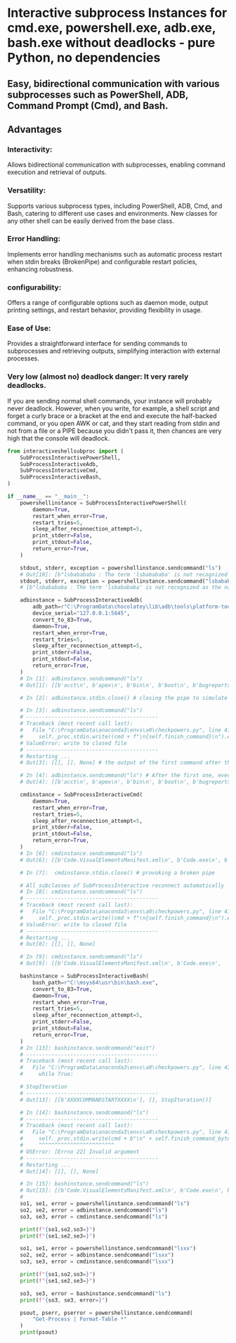 # Interactive subprocess Instances for cmd.exe, powershell.exe, adb.exe, bash.exe without deadlocks - pure Python, no dependencies

## Easy, bidirectional communication with various subprocesses such as PowerShell, ADB, Command Prompt (Cmd), and Bash.

## Advantages

### Interactivity:
Allows bidirectional communication with subprocesses, enabling command execution and retrieval of outputs.

### Versatility:
Supports various subprocess types, including PowerShell, ADB, Cmd, and Bash, catering to different use cases and environments. New classes for any other shell can be easily derived from the base class.

### Error Handling:
Implements error handling mechanisms such as automatic process restart when stdin breaks (BrokenPipe) and configurable restart policies, enhancing robustness.

### configurability:
Offers a range of configurable options such as daemon mode, output printing settings, and restart behavior, providing flexibility in usage.

### Ease of Use:
Provides a straightforward interface for sending commands to subprocesses and retrieving outputs, simplifying interaction with external processes.

### Very low (almost no) deadlock danger: It very rarely deadlocks.
If you are sending normal shell commands, your instance will probably never deadlock. However, when you write, for example, a shell script and forget a curly brace or a bracket at the end and execute the half-backed command, or you open AWK or cat, and they start reading from stdin and not from a file or a PIPE because you didn't pass it, then chances are very high that the console will deadlock.

```py
from interactiveshellsubproc import (
    SubProcessInteractivePowerShell,
    SubProcessInteractiveAdb,
    SubProcessInteractiveCmd,
    SubProcessInteractiveBash,
)

if __name__ == "__main__":
    powershellinstance = SubProcessInteractivePowerShell(
        daemon=True,
        restart_when_error=True,
        restart_tries=5,
        sleep_after_reconnection_attempt=5,
        print_stderr=False,
        print_stdout=False,
        return_error=True,
    )

    stdout, stderr, exception = powershellinstance.sendcommand("ls")
    # Out[10]: [b"lsbabababa : The term 'lsbabababa' is not recognized as the name of a cmdlet, function,....
    stdout, stderr, exception = powershellinstance.sendcommand("lsbabababa")
    # [b"lsbabababa : The term 'lsbabababa' is not recognized as the name of a cmdlet, function, script

    adbinstance = SubProcessInteractiveAdb(
        adb_path=r"C:\ProgramData\chocolatey\lib\adb\tools\platform-tools\adb.exe",
        device_serial="127.0.0.1:5845",
        convert_to_83=True,
        daemon=True,
        restart_when_error=True,
        restart_tries=5,
        sleep_after_reconnection_attempt=5,
        print_stderr=False,
        print_stdout=False,
        return_error=True,
    )
    # In [1]: adbinstance.sendcommand("ls")
    # Out[1]: [[b'acct\n', b'apex\n', b'bin\n', b'boot\n', b'bugreports\n', b...

    # In [2]: adbinstance.stdin.close() # closing the pipe to simulate a problem

    # In [3]: adbinstance.sendcommand("ls")
    # ------------------------------------------
    # Traceback (most recent call last):
    #   File "C:\ProgramData\anaconda3\envs\a0\checkpowers.py", line 411, in sendcommand
    #     self._proc.stdin.write((cmd + f"\n{self.finish_command}\n").encode())
    # ValueError: write to closed file
    # ------------------------------------------
    # Restarting ...
    # Out[3]: [[], [], None] # the output of the first command after the restart is mostly not complete

    # In [4]: adbinstance.sendcommand("ls") # After the first one, everything is like before
    # Out[4]: [[b'acct\n', b'apex\n', b'bin\n', b'boot\n', b'bugreports\n'...

    cmdinstance = SubProcessInteractiveCmd(
        daemon=True,
        restart_when_error=True,
        restart_tries=5,
        sleep_after_reconnection_attempt=5,
        print_stderr=False,
        print_stdout=False,
        return_error=True,
    )
    # In [6]: cmdinstance.sendcommand("ls")
    # Out[6]: [[b'Code.VisualElementsManifest.xml\n', b'Code.exe\n', b'LICENSES.chromium.html\n',

    # In [7]:  cmdinstance.stdin.close() # provoking a broken pipe

    # All subclasses of SubProcessInteractive reconnect automatically
    # In [8]: cmdinstance.sendcommand("ls")
    # ------------------------------------------
    # Traceback (most recent call last):
    #   File "C:\ProgramData\anaconda3\envs\a0\checkpowers.py", line 411, in sendcommand
    #     self._proc.stdin.write((cmd + f"\n{self.finish_command}\n").encode())
    # ValueError: write to closed file
    # ------------------------------------------
    # Restarting ...
    # Out[8]: [[], [], None]

    # In [9]: cmdinstance.sendcommand("ls")
    # Out[9]: [[b'Code.VisualElementsManifest.xml\n', b'Code.exe\n',

    bashinstance = SubProcessInteractiveBash(
        bash_path=r"C:\msys64\usr\bin\bash.exe",
        convert_to_83=True,
        daemon=True,
        restart_when_error=True,
        restart_tries=5,
        sleep_after_reconnection_attempt=5,
        print_stderr=False,
        print_stdout=False,
        return_error=True,
    )
    # In [13]: bashinstance.sendcommand("exit")
    # ------------------------------------------
    # Traceback (most recent call last):
    #   File "C:\ProgramData\anaconda3\envs\a0\checkpowers.py", line 435, in sendcommand
    #     while True:

    # StopIteration
    # ------------------------------------------
    # Out[13]: [[b'XXXXCOMMANDSTARTXXXX\n'], [], StopIteration()]

    # In [14]: bashinstance.sendcommand("ls")
    # ------------------------------------------
    # Traceback (most recent call last):
    #   File "C:\ProgramData\anaconda3\envs\a0\checkpowers.py", line 414, in sendcommand
    #     self._proc.stdin.write(cmd + b"\n" + self.finish_command_bytes + b"\n")
    #     ^^^^^^^^^^^^^^^^^^^^^^^^
    # OSError: [Errno 22] Invalid argument
    # ------------------------------------------
    # Restarting ...
    # Out[14]: [[], [], None]

    # In [15]: bashinstance.sendcommand("ls")
    # Out[15]: [[b'Code.VisualElementsManifest.xml\n', b'Code.exe\n', b'L
    #
    so1, se1, error = powershellinstance.sendcommand("ls")
    so2, se2, error = adbinstance.sendcommand("ls")
    so3, se3, error = cmdinstance.sendcommand("ls")

    print(f"{so1,so2,so3=}")
    print(f"{se1,se2,se3=}")

    so1, se1, error = powershellinstance.sendcommand("lsxx")
    so2, se2, error = adbinstance.sendcommand("lsxx")
    so3, se3, error = cmdinstance.sendcommand("lsxx")

    print(f"{so1,so2,so3=}")
    print(f"{se1,se2,se3=}")

    so3, se3, error = bashinstance.sendcommand("ls")
    print(f"{so3, se3, error=}")

    psout, pserr, pserror = powershellinstance.sendcommand(
        "Get-Process | Format-Table *"
    )
    print(psout)
```